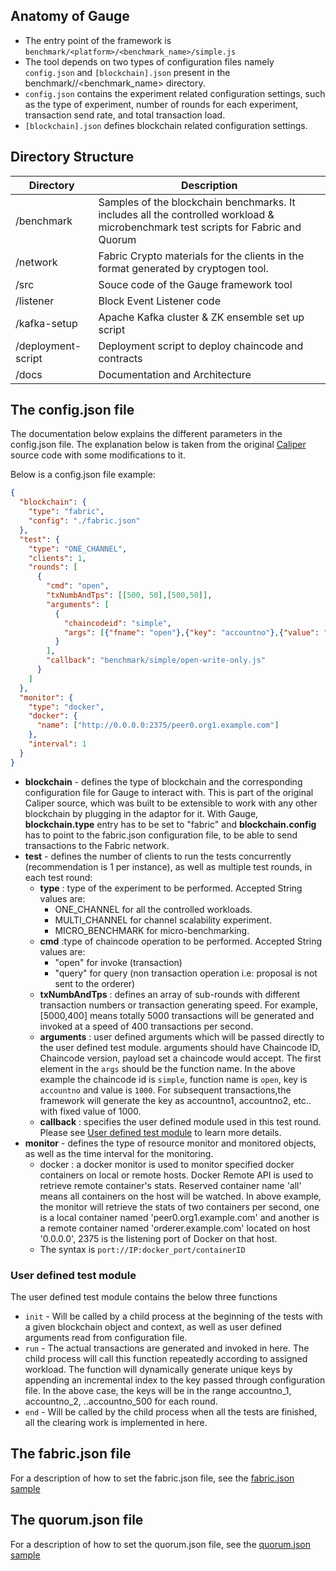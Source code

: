 ## Anatomy of Gauge

* The entry point of the framework is `benchmark/<platform>/<benchmark_name>/simple.js`
* The tool depends on two types of configuration files namely `config.json` and `[blockchain].json` present in the benchmark/<platform>/<benchmark_name> directory.
* `config.json` contains the experiment related configuration settings, such as the type of experiment, number of rounds for each experiment, transaction send rate, and total transaction load.
* `[blockchain].json` defines blockchain related configuration settings. 


## Directory Structure
**Directory** | **Description**
------------------ | --------------
/benchmark | Samples of the blockchain benchmarks. It includes all the controlled workload & microbenchmark test scripts for Fabric and Quorum
/network | Fabric Crypto materials for the clients in the format generated by cryptogen tool.
/src | Souce code of the Gauge framework tool
/listener | Block Event Listener code
/kafka-setup | Apache Kafka cluster & ZK ensemble set up script
/deployment-script | Deployment script to deploy chaincode and contracts
/docs | Documentation and Architecture 

## The config.json file
The documentation below explains the different parameters in the config.json file.
The explanation below is taken from the original [Caliper](https://github.com/Huawei-OSG/caliper/blob/master/docs/Architecture.md#configuration-file) source code with some modifications to it.

Below is a config.json file example:
```json
{
  "blockchain": {
    "type": "fabric",
    "config": "./fabric.json"
  },
  "test": {
    "type": "ONE_CHANNEL",
    "clients": 1,
    "rounds": [
      {
        "cmd": "open",
        "txNumbAndTps": [[500, 50],[500,50]],
        "arguments": [
          {
            "chaincodeid": "simple",
            "args": [{"fname": "open"},{"key": "accountno"},{"value": "1000"}]
          }
        ],
        "callback": "benchmark/simple/open-write-only.js"
      }
    ]
  },
  "monitor": {
    "type": "docker",
    "docker": {
      "name": ["http://0.0.0.0:2375/peer0.org1.example.com"]
    },
    "interval": 1
  }
}
```
* **blockchain** - defines the type of blockchain and the corresponding configuration file for Gauge to interact with. This is part of the original Caliper source, which was built to be extensible to work with any other blockchain by plugging in the adaptor for it. With Gauge, **blockchain.type** entry has to be set to "fabric" and **blockchain.config** has to point to the fabric.json configuration file, to be able to send transactions to the Fabric network.
* **test** - defines the number of clients to run the tests concurrently (recommendation is 1 per instance), as well as multiple test rounds, in each test round:
  * **type** : type of the experiment to be performed. Accepted String values are: 
    * ONE_CHANNEL for all the controlled workloads. 
    * MULTI_CHANNEL for channel scalability experiment.
    * MICRO_BENCHMARK for micro-benchmarking.
  * **cmd** :type of chaincode operation to be performed. Accepted String values are:
    * "open" for invoke (transaction)
    * "query" for query (non transaction operation i.e: proposal is not sent to the orderer)
  * **txNumbAndTps** : defines an array of sub-rounds with different transaction numbers or transaction generating speed. For example, [5000,400] means totally 5000 transactions will be generated and invoked at a speed of 400 transactions per second.
  * **arguments** : user defined arguments which will be passed directly to the user defined test module. arguments should have Chaincode ID, Chaincode version, payload set a chaincode would accept. The first element in the `args` should be the function name. In the above example the chaincode id is `simple`, function name is `open`, key is `accountno` and value is `1000`. For subsequent transactions,the framework will generate the key as accountno1, accountno2, etc.. with fixed value of 1000.
  * **callback** : specifies the user defined module used in this test round. Please see [User defined test module](#user-defined-test-module) to learn more details.
* **monitor** - defines the type of resource monitor and monitored objects, as well as the time interval for the monitoring.
  * docker : a docker monitor is used to monitor specified docker containers on local or remote hosts. Docker Remote API is used to retrieve remote container's stats. Reserved container name 'all' means all containers on the host will be watched. In above example, the monitor will retrieve the stats of two containers per second, one is a local container named 'peer0.org1.example.com' and another is a remote container named 'orderer.example.com' located on host '0.0.0.0', 2375 is the listening port of Docker on that host.
  * The syntax is `port://IP:docker_port/containerID`

### User defined test module
The user defined test module contains the below three functions

* `init` - Will be called by a child process at the beginning of the tests with a given blockchain object and context, as well as user defined arguments read from configuration file.
* `run` - The actual transactions are generated and invoked in here. The child process will call this function repeatedly according to assigned workload. The function will dynamically generate unique keys by appending an incremental index to the key passed through configuration file. In the above case, the keys will be in the range accountno_1, accountno_2, ..accountno_500 for each round.  
* `end` - Will be called by the child process when all the tests are finished, all the clearing work is implemented in here.

## The fabric.json file
For a description of how to set the fabric.json file, see the [fabric.json sample](./fabric-configuration.md)

## The quorum.json file
For a description of how to set the quorum.json file, see the [quorum.json sample](./quorum-configuration.md)



